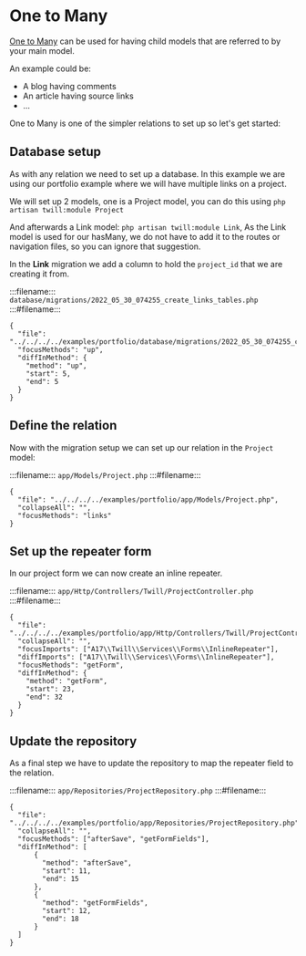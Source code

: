 # One to Many

[One to Many](https://laravel.com/docs/10.x/eloquent-relationships#one-to-many) can be used for having child models that are referred to by your main model.

An example could be:

- A blog having comments
- An article having source links
- ...

One to Many is one of the simpler relations to set up so let's get started:

## Database setup

As with any relation we need to set up a database. In this example we are using our portfolio example where we will have multiple links on a project.

We will set up 2 models, one is a Project model, you can do this using `php artisan twill:module Project`

And afterwards a Link model: `php artisan twill:module Link`, As the Link model is used for our hasMany, we do not have to add it to the routes or navigation files, so you can ignore that suggestion.

In the **Link** migration we add a column to hold the `project_id` that we are creating it from.

:::filename:::
`database/migrations/2022_05_30_074255_create_links_tables.php`
:::#filename:::

```phptorch
{
  "file": "../../../../examples/portfolio/database/migrations/2022_05_30_074255_create_links_tables.php",
  "focusMethods": "up",
  "diffInMethod": {
    "method": "up",
    "start": 5,
    "end": 5
  }
}
```

## Define the relation

Now with the migration setup we can set up our relation in the `Project` model:

:::filename:::
`app/Models/Project.php`
:::#filename:::

```phptorch
{
  "file": "../../../../examples/portfolio/app/Models/Project.php",
  "collapseAll": "",
  "focusMethods": "links"
}
```

## Set up the repeater form

In our project form we can now create an inline repeater.

:::filename:::
`app/Http/Controllers/Twill/ProjectController.php`
:::#filename:::

```phptorch
{
  "file": "../../../../examples/portfolio/app/Http/Controllers/Twill/ProjectController.php",
  "collapseAll": "",
  "focusImports": ["A17\\Twill\\Services\\Forms\\InlineRepeater"],
  "diffImports": ["A17\\Twill\\Services\\Forms\\InlineRepeater"],
  "focusMethods": "getForm",
  "diffInMethod": {
    "method": "getForm",
    "start": 23,
    "end": 32
  }
}
```

## Update the repository

As a final step we have to update the repository to map the repeater field to the relation.

:::filename:::
`app/Repositories/ProjectRepository.php`
:::#filename:::

```phptorch
{
  "file": "../../../../examples/portfolio/app/Repositories/ProjectRepository.php",
  "collapseAll": "",
  "focusMethods": ["afterSave", "getFormFields"],
  "diffInMethod": [
      {
        "method": "afterSave",
        "start": 11,
        "end": 15
      },
      {
        "method": "getFormFields",
        "start": 12,
        "end": 18
      }
  ]
}
```

